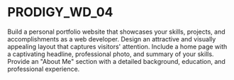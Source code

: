 # PRODIGY_WD_04
Build a personal portfolio website that showcases your skills, projects, and accomplishments as a web developer.
Design an attractive and visually appealing layout that captures visitors' attention. Include a home page with a captivating headline, professional photo, and summary of your skills.
Provide an "About Me" section with a detailed background, education, and professional experience.
